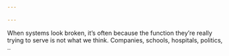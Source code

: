 ```yaml
---
 
---
```


When systems look broken, it’s often because the function they’re really trying to serve is not what we think. Companies, schools, hospitals, politics, .. 
 